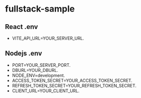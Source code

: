 # fullstack-sample

## React .env

* VITE_API_URL=YOUR_SERVER_URL.

## Nodejs .env

* PORT=YOUR_SERVER_PORT.
* DBURL=YOUR_DBURL.
* NODE_ENV=development.
* ACCESS_TOKEN_SECRET=YOUR_ACCESS_TOKEN_SECRET.
* REFRESH_TOKEN_SECRET=YOUR_REFRESH_TOKEN_SECRET.
* CLIENT_URL=YOUR_CLIENT_URL.
